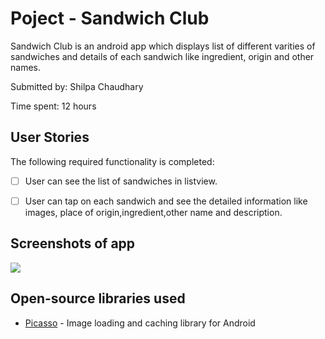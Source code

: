 # Poject - Sandwich Club

Sandwich Club is an android app which displays list of different varities of sandwiches and details of each sandwich like ingredient, origin and other names.

Submitted by: Shilpa Chaudhary

Time spent: 12 hours 

## User Stories

The following required functionality is completed:

* [ ] User can see the list of sandwiches in listview.
* [ ] User can tap on each sandwich and see the detailed information like images, place of origin,ingredient,other name and description.


## Screenshots of app

<img src='http://i.imgur.com/CbAz4xR' />

## Open-source libraries used
- [Picasso](http://square.github.io/picasso/) - Image loading and caching library for Android




